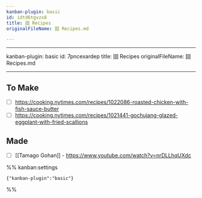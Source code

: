 ```yaml
---
kanban-plugin: basic
id: idtd6tgvzx8
title: ⫿⫿⫿ Recipes
originalFileName: ⫿⫿⫿ Recipes.md

---
```


---
kanban-plugin: basic
id: 7pncexardep
title: ⫿⫿⫿ Recipes
originalFileName: ⫿⫿⫿ Recipes.md

---

## To Make

* [ ] https://cooking.nytimes.com/recipes/1022086-roasted-chicken-with-fish-sauce-butter
* [ ] https://cooking.nytimes.com/recipes/1021441-gochujang-glazed-eggplant-with-fried-scallions

## Made

* [ ] [[Tamago Gohan]] - https://www.youtube.com/watch?v=nrDLLhqUXdc

%% kanban:settings

```
{"kanban-plugin":"basic"}
```

%%
